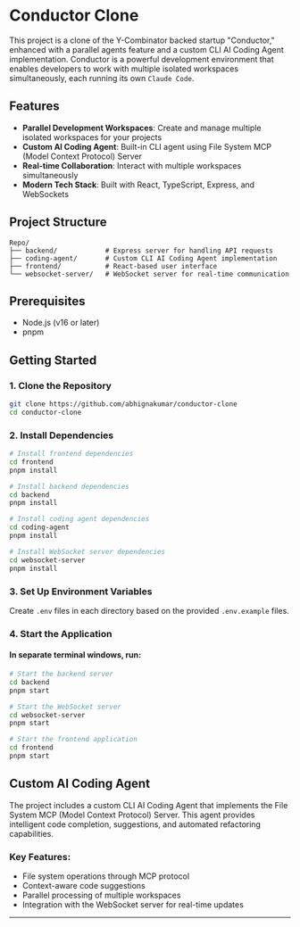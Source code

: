 # Conductor Clone

This project is a clone of the Y-Combinator backed startup "Conductor," enhanced with a parallel agents feature and a custom CLI AI Coding Agent implementation. Conductor is a powerful development environment that enables developers to work with multiple isolated workspaces simultaneously, each running its own `Claude Code`.

## Features

- **Parallel Development Workspaces**: Create and manage multiple isolated workspaces for your projects
- **Custom AI Coding Agent**: Built-in CLI agent using File System MCP (Model Context Protocol) Server
- **Real-time Collaboration**: Interact with multiple workspaces simultaneously
- **Modern Tech Stack**: Built with React, TypeScript, Express, and WebSockets

## Project Structure

```
Repo/
├── backend/            # Express server for handling API requests
├── coding-agent/       # Custom CLI AI Coding Agent implementation
├── frontend/           # React-based user interface
└── websocket-server/   # WebSocket server for real-time communication
```

## Prerequisites

- Node.js (v16 or later)
- pnpm

## Getting Started

### 1. Clone the Repository

```bash
git clone https://github.com/abhignakumar/conductor-clone
cd conductor-clone
```

### 2. Install Dependencies

```bash
# Install frontend dependencies
cd frontend
pnpm install

# Install backend dependencies
cd backend
pnpm install

# Install coding agent dependencies
cd coding-agent
pnpm install

# Install WebSocket server dependencies
cd websocket-server
pnpm install
```

### 3. Set Up Environment Variables

Create `.env` files in each directory based on the provided `.env.example` files.

### 4. Start the Application

#### In separate terminal windows, run:

```bash
# Start the backend server
cd backend
pnpm start

# Start the WebSocket server
cd websocket-server
pnpm start

# Start the frontend application
cd frontend
pnpm start
```

## Custom AI Coding Agent

The project includes a custom CLI AI Coding Agent that implements the File System MCP (Model Context Protocol) Server. This agent provides intelligent code completion, suggestions, and automated refactoring capabilities.

### Key Features:
- File system operations through MCP protocol
- Context-aware code suggestions
- Parallel processing of multiple workspaces
- Integration with the WebSocket server for real-time updates

---